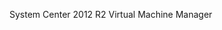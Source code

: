 <Token xmlns:xlink="http://www.w3.org/1999/xlink">System Center 2012 R2 Virtual Machine Manager</Token> 